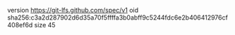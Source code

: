 version https://git-lfs.github.com/spec/v1
oid sha256:c3a2d287902d6d35a70f5ffffa3b0abff9c5244fdc6e2b406412976cf408ef6d
size 45
